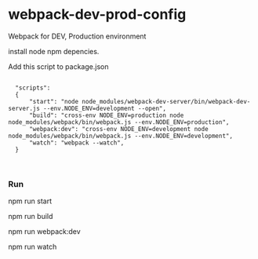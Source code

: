 # webpack-dev-prod-config
Webpack for DEV, Production environment

 <p>install node npm depencies.</p>

 <p>Add this script to package.json</p>
<pre>
<code>
  "scripts":
  {
      "start": "node node_modules/webpack-dev-server/bin/webpack-dev-server.js --env.NODE_ENV=development --open",
      "build": "cross-env NODE_ENV=production node node_modules/webpack/bin/webpack.js --env.NODE_ENV=production",
      "webpack:dev": "cross-env NODE_ENV=development node node_modules/webpack/bin/webpack.js --env.NODE_ENV=development",
      "watch": "webpack --watch",
  }
  </code>
  </pre>
  
  
  <h3>Run</h3>
  <p>npm run start</p>
   <p>npm run build</p>
   <p>npm run webpack:dev</p>
   <p>npm run watch</p>
